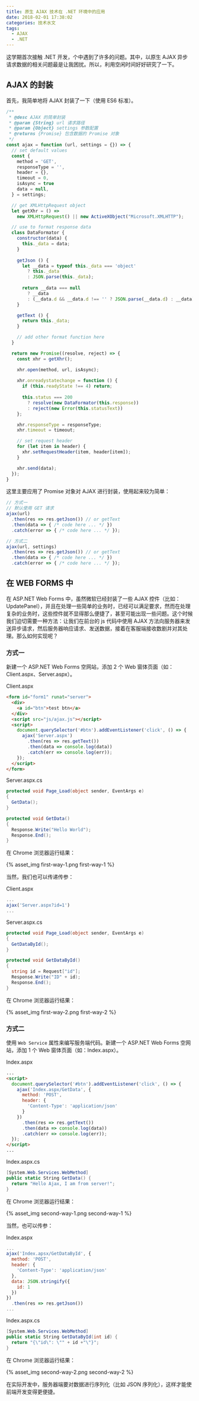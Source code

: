 ```yaml
---
title: 原生 AJAX 技术在 .NET 环境中的应用
date: 2018-02-01 17:38:02
categories: 技术水文
tags:
  - AJAX
  - .NET
---
```


这学期首次接触 .NET 开发，个中遇到了许多的问题。其中，以原生 AJAX 异步请求数据的相关问题最是让我困扰。所以，利用空闲时间好好研究了一下。

## AJAX 的封装

首先，我简单地将 AJAX 封装了一下（使用 ES6 标准）。

<!-- more -->

``` js
/**
 * @desc AJAX 的简单封装
 * @param {String} url 请求路径 
 * @param {Object} settings 参数配置
 * @returns {Promise} 包含数据的 Promise 对象
 */
const ajax = function (url, settings = {}) => {
  // set default values
  const { 
    method = 'GET', 
    responseType = '', 
    header = {}, 
    timeout = 0, 
    isAsync = true 
    data = null, 
  } = settings;

  // get XMLHttpRequest object
  let getXhr = () => 
    new XMLHttpRequest() || new ActiveXObject("Microsoft.XMLHTTP");

  // use to format response data 
  class DataFormator {
    constructor(data) {
      this._data = data;
    }
    
    getJson () {
      let __data = typeof this._data === 'object'
        ? this._data
        : JSON.parse(this._data);
      
      return __data === null
        ? __data
        : (__data.d && __data.d !== '' ? JSON.parse(__data.d) : __data);
    }

    getText () {
      return this._data;
    }

    // add other format function here 
  }

  return new Promise((resolve, reject) => {
    const xhr = getXhr();

    xhr.open(method, url, isAsync);
    
    xhr.onreadystatechange = function () {
      if (this.readyState !== 4) return;
      
      this.status === 200
        ? resolve(new DataFormator(this.response))
        : reject(new Error(this.statusText))
    };

    xhr.responseType = responseType;
    xhr.timeout = timeout;

    // set request header
    for (let item in header) {
      xhr.setRequestHeader(item, header[item]);
    }

    xhr.send(data);
  });
}
```

这里主要应用了 Promise 对象对 AJAX 进行封装，使用起来较为简单：

``` js
// 方式一
// 默认使用 GET 请求
ajax(url)
  .then(res => res.getJson()) // or getText
  .then(data => { /* code here ... */ })
  .catch(error => { /* code here ... */ });

// 方式二
ajax(url, settings)
  .then(res => res.getJson()) // or getText
  .then(data => { /* code here ... */ })
  .catch(error => { /* code here ... */ });
```

## 在 WEB FORMS 中

在 ASP.NET Web Forms 中，虽然微软已经封装了一些 AJAX 控件（比如：UpdatePanel），并且在处理一些简单的业务时，已经可以满足要求，然而在处理复杂的业务时，这些控件就不显得那么便捷了，甚至可能出现一些问题。这个时候我们迫切需要一种方法：让我们在前台的 js 代码中使用 AJAX 方法向服务器来发送异步请求，然后服务器响应请求、发送数据，接着在客服端接收数剧并对其处理。那么如何实现呢？

### 方式一

新建一个 ASP.NET Web Forms 空网站，添加 2 个 Web 窗体页面（如：Client.aspx、Server.aspx）。

Client.aspx
``` html
<form id="form1" runat="server">
  <div>
    <a id="btn">test btn</a>
  </div>
  <script src="js/ajax.js"></script>
  <script>
    document.querySelector('#btn').addEventListener('click', () => {
      ajax('Server.aspx')
        .then(res => res.getText())
        .then(data => console.log(data))
        .catch(err => console.log(err));
    });
  </script>
</form>
```

Server.aspx.cs
``` cs
protected void Page_Load(object sender, EventArgs e) 
{
  GetData();
}

protected void GetData() 
{
  Response.Write("Hello World");
  Response.End();
}
```

在 Chrome 浏览器运行结果：

{% asset_img first-way-1.png first-way-1 %}

当然，我们也可以传递传参：

Client.aspx
``` js
...
ajax('Server.aspx?id=1')
...
```

Server.aspx.cs
``` cs
protected void Page_Load(object sender, EventArgs e) 
{
  GetDataById();
}

protected void GetDataById() 
{
  string id = Request["id"];
  Response.Write("ID" + id);
  Response.End();
}
```

在 Chrome 浏览器运行结果：

{% asset_img first-way-2.png first-way-2 %}

### 方式二

使用 `Web Service` 属性来编写服务端代码。新建一个 ASP.NET Web Forms 空网站，添加 1 个 Web 窗体页面（如：Index.aspx）。

Index.aspx
``` html
...
<script>
  document.querySelector('#btn').addEventListener('click', () => {
    ajax('Index.aspx/GetData', {
      method: 'POST',
      header: {
        'Content-Type': 'application/json'
      }
    })
      .then(res => res.getText())
      .then(data => console.log(data))
      .catch(err => console.log(err));
  });
</script>
...
```

Index.aspx.cs
``` cs
[System.Web.Services.WebMethod]
public static String GetData() {
  return "Hello Ajax, I am from server!";
}
```

在 Chrome 浏览器运行结果：

{% asset_img second-way-1.png second-way-1 %}

当然，也可以传参：

Index.aspx
``` js
...
ajax('Index.apsx/GetDataById', {
  method: 'POST',
  header: {
    'Content-Type': 'application/json'
  },
  data: JSON.stringify({
    id: 1
  })
})
  .then(res => res.getJson())
...
```

Index.aspx.cs
``` cs
[System.Web.Services.WebMethod]
public static String GetDataById(int id) {
  return "{\"id\": \"" + id +"\"}";
}
```

在 Chrome 浏览器运行结果：

{% asset_img second-way-2.png second-way-2 %}

在实际开发中，服务器端要对数据进行序列化（比如 JSON 序列化），这样才能使前端开发变得更便捷。
